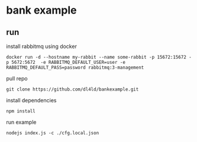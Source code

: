 # bank example

## run
install rabbitmq using docker
```
docker run -d --hostname my-rabbit --name some-rabbit -p 15672:15672 -p 5672:5672  -e RABBITMQ_DEFAULT_USER=user -e RABBITMQ_DEFAULT_PASS=password rabbitmq:3-management
```
pull repo
```
git clone https://github.com/dl4ld/bankexample.git
```
install dependencies
``` 
npm install
```
run example
```
nodejs index.js -c ./cfg.local.json
```
